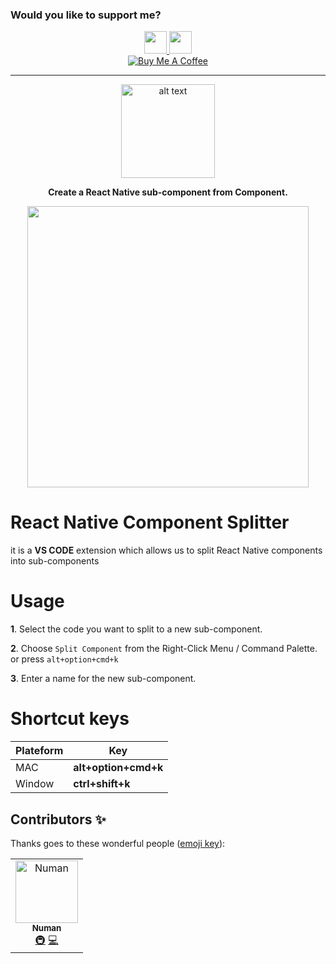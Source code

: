 ### Would you like to support me?

<div align="center">
<a href="https://github.com/numandev1?tab=followers">
    <img src="https://img.shields.io/github/followers/numandev1?label=Follow%20%40numandev1&style=social" height="36" />
</a>
<a href="https://www.youtube.com/channel/UCYCUspfN7ZevgCj3W5GlFAw"><img src="https://img.shields.io/youtube/channel/subscribers/UCYCUspfN7ZevgCj3W5GlFAw?style=social" height="36" /><a/>
</br>
<a href="https://www.buymeacoffee.com/numan.dev" target="_blank"><img src="https://www.buymeacoffee.com/assets/img/custom_images/orange_img.png" alt="Buy Me A Coffee" style="height: auto !important;width: auto !important;" ></a>
</div>

---

<!-- Title -->
<p align="center">
<img src="/src/assets/icon.png" alt="alt text" width="150"/>
</p>

<!-- Header -->

<p align="center">
  <b>Create a React Native sub-component from Component.</b>
  <br />
</p>

<p align="center">
  <img height="450" src="/src/assets/example.gif">
</p>

# React Native Component Splitter

it is a **VS CODE** extension which allows us to split React Native components into sub-components

# Usage

**1**. Select the code you want to split to a new sub-component.

**2**. Choose `Split Component` from the Right-Click Menu / Command Palette.
or press `alt+option+cmd+k`

**3**. Enter a name for the new sub-component.

# Shortcut keys

| Plateform | Key                  |
| --------- | -------------------- |
| MAC       | **alt+option+cmd+k** |
| Window    | **ctrl+shift+k**     |

## Contributors ✨

Thanks goes to these wonderful people ([emoji key](https://allcontributors.org/docs/en/emoji-key)):

<!-- ALL-CONTRIBUTORS-LIST:START - Do not remove or modify this section -->
<!-- prettier-ignore -->
<table>
  <tr>
    <td align="center"><a href="https://github.com/nomi9995"><img src="https://avatars3.githubusercontent.com/u/36044436?s=460&u=c7471cd9ccec793c7a0fccc7db475a577ff7969d&v=4" width="100px;" alt="Numan"/><br /><sub><b>Numan</b></sub></a><br /><a href="#infra-Numan" title="Infrastructure (Hosting, Build-Tools, etc)">🚇</a> <a href="https://github.com/nomi9995/react-native-bottomsheet-reanimated/commits?author=nomi9995" title="Code">💻</a></td>
  </tr>
</table>

<!-- ALL-CONTRIBUTORS-LIST:END -->
